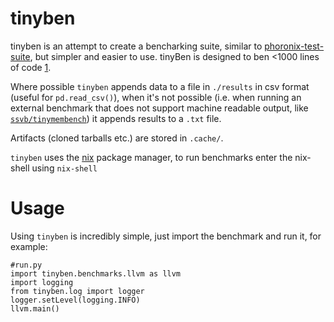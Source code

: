 # tinyben

tinyben is an attempt to create a bencharking suite, similar to [phoronix-test-suite](https://www.phoronix-test-suite.com/), but simpler and easier to use. tinyBen is designed to ben <1000 lines of code [1](https://github.com/geohot/minikeyvalue).

Where possible `tinyben` appends data to a file in `./results` in csv format (useful for `pd.read_csv()`), when it's not possible (i.e. when running an external benchmark that does not support machine readable output, like [`ssvb/tinymembench`](https://github.com/ssvb/tinymembench)) it appends results to a `.txt` file.

Artifacts (cloned tarballs etc.) are stored in `.cache/`.

`tinyben` uses the [nix](https://nixos.org/) package manager, to run benchmarks enter the nix-shell using `nix-shell`
# Usage 

Using `tinyben` is incredibly simple, just import the benchmark and run it, for example:

```python3
#run.py
import tinyben.benchmarks.llvm as llvm
import logging
from tinyben.log import logger
logger.setLevel(logging.INFO)
llvm.main()
```
